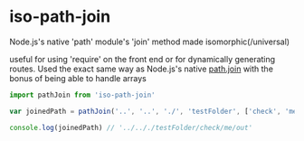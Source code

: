 # iso-path-join
Node.js's native 'path' module's 'join' method made isomorphic(/universal)

useful for using 'require' on the front end or for dynamically generating routes.  Used the exact same way as Node.js's native <a href='https://nodejs.org/api/path.html#path_path_join_path1_path2'>path.join</a> with the bonus of being able to handle arrays

```js
import pathJoin from 'iso-path-join'

var joinedPath = pathJoin('..', '..', './', 'testFolder', ['check', 'me', 'out'])

console.log(joinedPath) // '../.././testFolder/check/me/out'
```
